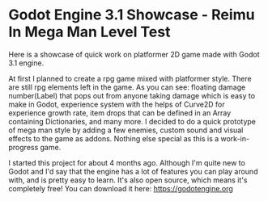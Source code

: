 # Godot Engine 3.1 Showcase - Reimu In Mega Man Level Test

Here is a showcase of quick work on platformer 2D game made with Godot 3.1 engine.

At first I planned to create a rpg game mixed with platformer style. There are still rpg elements left in the game. As you can see: floating damage number(Label) that pops out from anyone taking damage which is easy to make in Godot, experience system with the helps of Curve2D for experience growth rate, item drops that can be defined in an Array containing Dictionaries, and many more. I decided to do a quick prototype of mega man style by adding a few enemies, custom sound and visual effects to the game as addons. Nothing else special as this is a work-in-progress game.

I started this project for about 4 months ago. Although I'm quite new to Godot and I'd say that the engine has a lot of features you can play around with, and is pretty easy to learn. It's also open source, which means it's completely free! You can download it here:
https://godotengine.org
